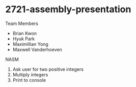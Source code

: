 # 2721-assembly-presentation

Team Members
- Brian Kwon
- Hyuk Park
- Maximillian Yong
- Maxwell Vanderhoeven

NASM
1. Ask user for two positive integers
2. Multiply integers
3. Print to console
